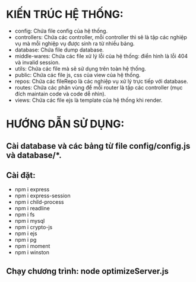 # KIẾN TRÚC HỆ THỐNG:

+ config: Chứa file config của hệ thống.
+ controllers: Chứa các controller, mỗi controller thì sẽ là tập các nghiệp vụ mà mỗi nghiệp vụ được sinh ra từ nhiều bảng.
+ database: Chứa file dump database.
+ middle-wares: Chứa các file xử lý lỗi của hệ thống: điển hình là lỗi 404 và invalid session.
+ utils: Chứa các file mà sẽ sử dụng trên toàn hệ thống.
+ public: Chứa các file js, css của view của hệ thống.
+ repos: Chứa các fileRepo là các nghiệp vụ xử lý trực tiếp với database.
+ routes: Chứa các phân vùng để mỗi router là tập các controller (mục đích maintain code và code dễ nhìn).
+ views: Chứa các file ejs là template của hệ thống khi render.

# HƯỚNG DẪN SỬ DỤNG:

## Cài database và các bảng từ file config/config.js và database/*.

## Cài đặt:
+ npm i express
+ npm i express-session
+ npm i child-process
+ npm i readline
+ npm i fs
+ npm i mysql
+ npm i crypto-js
+ npm i ejs
+ npm i pg
+ npm i moment
+ npm i winston

## Chạy chương trình: node optimizeServer.js


